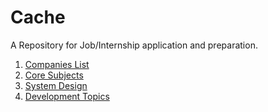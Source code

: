 # Cache
A Repository for Job/Internship application and preparation.

1. [Companies List](companies.md)
2. [Core Subjects](core.md)
3. [System Design](system_design.md)
4. [Development Topics](development.md)
